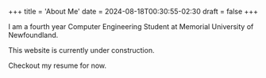 +++
title = 'About Me'
date = 2024-08-18T00:30:55-02:30
draft = false
+++

I am a fourth year Computer Engineering Student at Memorial University of Newfoundland.

This website is currently under construction.

Checkout my resume for now.

